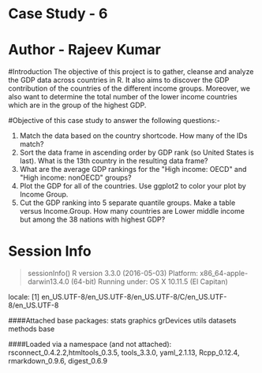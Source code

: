 # Case Study - 6
# Author - Rajeev Kumar
#Introduction
The objective of this project is to gather, cleanse and analyze the GDP data across countries in R. It also aims to discover 
the GDP contribution of the countries of the different income groups. Moreover, we also want to determine the total number of 
the lower income countries which are in the group of the highest GDP.

#Objective of this case study to answer the following questions:-
1.	Match the data based on the country shortcode. How many of the IDs match? 
2.	Sort the data frame in ascending order by GDP rank (so United States is last). What is the 13th country in the resulting data frame?
3.	What are the average GDP rankings for the "High income: OECD" and "High income: nonOECD" groups? 
4.	Plot the GDP for all of the countries. Use ggplot2 to color your plot by Income Group.
5.	Cut the GDP ranking into 5 separate quantile groups. Make a table versus Income.Group. How many countries are Lower middle income but among the 38 nations with highest GDP?

# Session Info
> sessionInfo()
R version 3.3.0 (2016-05-03)
Platform: x86_64-apple-darwin13.4.0 (64-bit)
Running under: OS X 10.11.5 (El Capitan)

locale:
[1] en_US.UTF-8/en_US.UTF-8/en_US.UTF-8/C/en_US.UTF-8/en_US.UTF-8

####Attached base packages:
stats graphics grDevices utils datasets methods base       

####Loaded via a namespace (and not attached):  
rsconnect_0.4.2.2,htmltools_0.3.5, tools_3.3.0, yaml_2.1.13, Rcpp_0.12.4, rmarkdown_0.9.6, digest_0.6.9 